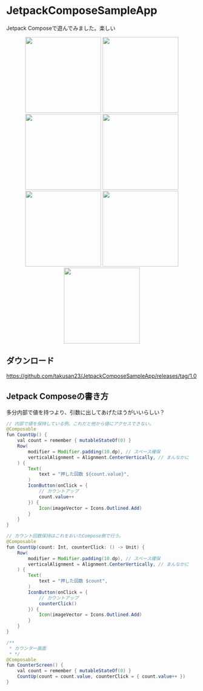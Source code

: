 # JetpackComposeSampleApp

Jetpack Composeで遊んでみました。楽しい

<p align="center">
<img src="https://imgur.com/yOqCVUa.png" width="200">
<img src="https://imgur.com/zF3k6ek.png" width="200">
<img src="https://imgur.com/tY1hy1L.png" width="200">
<img src="https://imgur.com/vUjMTkK.png" width="200">
<img src="https://imgur.com/hMkcsTA.png" width="200">
<img src="https://imgur.com/dDDg7VN.png" width="200">
<img src="https://imgur.com/KqnWd5w.png" width="200">
</p>

## ダウンロード

https://github.com/takusan23/JetpackComposeSampleApp/releases/tag/1.0

## Jetpack Composeの書き方

多分内部で値を持つより、引数に出してあげたほうがいいらしい？

```java
// 内部で値を保持している例。これだと他から値にアクセスできない。
@Composable
fun CountUp() {
    val count = remember { mutableStateOf(0) }
    Row(
        modifier = Modifier.padding(10.dp), // スペース確保
        verticalAlignment = Alignment.CenterVertically, // まんなかに
    ) {
        Text(
            text = "押した回数 ${count.value}",
        )
        IconButton(onClick = {
            // カウントアップ
            count.value++
        }) {
            Icon(imageVector = Icons.Outlined.Add)
        }
    }
}
```


```java
// カウント回数保持はこれをおいたCompose側で行う。
@Composable
fun CountUp(count: Int, counterClick: () -> Unit) {
    Row(
        modifier = Modifier.padding(10.dp), // スペース確保
        verticalAlignment = Alignment.CenterVertically, // まんなかに
    ) {
        Text(
            text = "押した回数 $count",
        )
        IconButton(onClick = {
            // カウントアップ
            counterClick()
        }) {
            Icon(imageVector = Icons.Outlined.Add)
        }
    }
}

/**
 * カウンター画面
 * */
@Composable
fun CounterScreen() {
    val count = remember { mutableStateOf(0) }
    CountUp(count = count.value, counterClick = { count.value++ })
}
```
